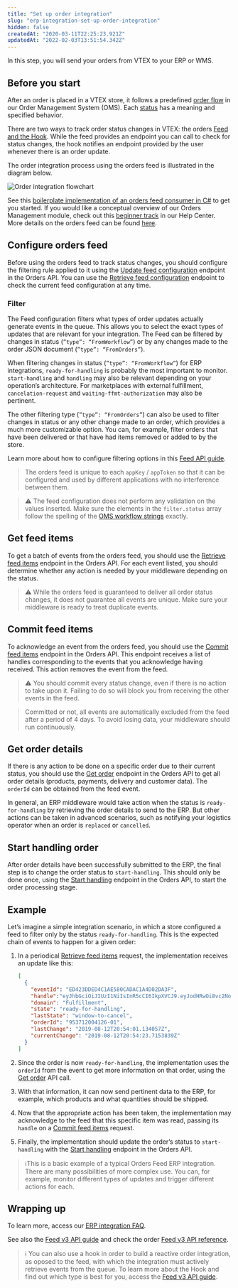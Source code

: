 ```yaml
---
title: "Set up order integration"
slug: "erp-integration-set-up-order-integration"
hidden: false
createdAt: "2020-03-11T22:25:23.921Z"
updatedAt: "2022-02-03T13:51:54.342Z"
---
```


In this step, you will send your orders from VTEX to your ERP or WMS.

## Before you start

After an order is placed in a VTEX store, it follows a predefined [order flow](https://help.vtex.com/tutorial/order-flow-on-the-oms--tutorials_196) in our Order Management System (OMS). Each [status](https://help.vtex.com/tutorial/order-flow-on-the-oms--tutorials_196#understanding-the-status) has a meaning and specified behavior.

There are two ways to track order status changes in VTEX: the orders [Feed and the Hook](https://developers.vtex.com/docs/guides/orders-feed). While the feed provides an endpoint you can call to check for status changes, the hook notifies an endpoint provided by the user whenever there is an order update.

The order integration process using the orders feed is illustrated in the diagram below.

![Order integration flowchart](https://user-images.githubusercontent.com/77292838/212993154-0cbf395e-1f65-4a87-8ba9-5f80647365f3.png)

See this [boilerplate implementation of an orders feed consumer in C#](https://github.com/vtex/FeedConsumerCSharp) to get you started. If you would like a conceptual overview of our Orders Management module, check out this [beginner track](https://help.vtex.com/tracks/orders--2xkTisx4SXOWXQel8Jg8sa) in our Help Center. More details on the orders feed can be found [here](https://developers.vtex.com/docs/guides/orders-feed).

## Configure orders feed

Before using the orders feed to track status changes, you should configure the filtering rule applied to it using the [Update feed configuration](https://developers.vtex.com/docs/api-reference/orders-api#post-/api/orders/feed/config) endpoint in the Orders API. You can use the [Retrieve feed configuration](https://developers.vtex.com/docs/api-reference/orders-api#get-/api/orders/feed) endpoint to check the current feed configuration at any time.

### Filter

The Feed configuration filters what types of order updates actually generate events in the queue. This allows you to select the exact types of updates that are relevant for your integration. The Feed can be filtered by changes in status (`”type”: “FromWorkflow”`) or by any changes made to the order JSON document (`”type”: “FromOrders”`).

When filtering changes in status (`”type”: “FromWorkflow”`) for ERP integrations, `ready-for-handling` is probably the most important to monitor. `start-handling` and `handling` may also be relevant depending on your operation’s architecture. For marketplaces with external fulfillment, `cancelation-request` and `waiting-ffmt-authorization` may also be pertinent.

The other filtering type (`”type”: “FromOrders”`) can also be used to filter changes in status or any other change made to an order, which provides a much more customizable option. You can, for example, filter orders that have been delivered or that have had items removed or added to by the store.

Learn more about how to configure filtering options in this [Feed API guide](https://developers.vtex.com/docs/guides/orders-feed).

> The orders feed is unique to each `appKey` / `appToken` so that it can be configured and used by different applications with no interference between them.

>⚠️ The feed configuration does not perform any validation on the values inserted. Make sure the elements in the `filter.status` array follow the spelling of the [OMS workflow strings](https://help.vtex.com/tutorial/from-to-for-order-status--frequentlyAskedQuestions_773) exactly.

## Get feed items

To get a batch of events from the orders feed, you should use the [Retrieve feed items](https://developers.vtex.com/docs/api-reference/orders-api#get-/api/orders/feed) endpoint in the Orders API. For each event listed, you should determine whether any action is needed by your middleware depending on the status.

>⚠️ While the orders feed is guaranteed to deliver all order status changes, it does not guarantee all events are unique. Make sure your middleware is ready to treat duplicate events.

## Commit feed items

To acknowledge an event from the orders feed, you should use the [Commit feed items](https://developers.vtex.com/docs/api-reference/orders-api#post-/api/orders/feed) endpoint in the Orders API. This endpoint receives a list of handles corresponding to the events that you acknowledge having received. This action removes the event from the feed.

>⚠️ You should commit every status change, even if there is no action to take upon it. Failing to do so will block you from receiving the other events in the feed.

> Committed or not, all events are automatically excluded from the feed after a period of 4 days. To avoid losing data, your middleware should run continuously.

## Get order details

If there is any action to be done on a specific order due to their current status, you should use the [Get order](https://developers.vtex.com/docs/api-reference/orders-api#get-/api/oms/pvt/orders/-orderId-) endpoint in the Orders API to get all order details (products, payments, delivery and customer data). The `orderId` can be obtained from the feed event.

In general, an ERP middleware would take action when the status is `ready-for-handling` by retrieving the order details to send to the ERP. But other actions can be taken in advanced scenarios, such as notifying your logistics operator when an order is `replaced` or `cancelled`.

## Start handling order

After order details have been successfully submitted to the ERP, the final step is to change the order status to `start-handling`. This should only be done once, using the [Start handling](https://developers.vtex.com/docs/api-reference/orders-api#post-/api/oms/pvt/orders/-orderId-/start-handling) endpoint in the Orders API, to start the order processing stage.

## Example

Let’s imagine a simple integration scenario, in which a store configured a feed to filter only by the status `ready-for-handling`. This is the expected chain of events to happen for a given order:

1. In a periodical [Retrieve feed items](https://developers.vtex.com/docs/api-reference/orders-api#get-/api/orders/feed) request, the implementation receives an update like this:

   ```json
   [
     {
       "eventId": "ED423DDED4C1AE580CADAC1A4D02DA3F",
       "handle":"eyJhbGciOiJIUzI1NiIsInR5cCI6IkpXVCJ9.eyJodHRwOi8vc2NoZW1hcy54bWxzb2FwLm9yZy93cy8yMDA1LzA1L2lkZW50aXR ...",
       "domain": "Fulfillment",
       "state": "ready-for-handling",
       "lastState": "window-to-cancel",
       "orderId": "953712004126-01",
       "lastChange": "2019-08-12T20:54:01.134057Z",
       "currentChange": "2019-08-12T20:54:23.7153839Z"
     }
   ]
   ```

2. Since the order is now `ready-for-handling`, the implementation uses the `orderId` from the event to get more information on that order, using the [Get order](https://developers.vtex.com/docs/api-reference/orders-api#get-/api/oms/pvt/orders/-orderId-) API call.

3. With that information, it can now send pertinent data to the ERP, for example, which products and what quantities should be shipped.

4. Now that the appropriate action has been taken, the implementation may acknowledge to the feed that this specific item was read, passing its `handle` on a [Commit feed items](https://developers.vtex.com/docs/api-reference/orders-api#post-/api/orders/feed) request.

5. Finally, the implementation should update the order’s status to `start-handling` with the [Start handling](https://developers.vtex.com/docs/api-reference/orders-api#post-/api/oms/pvt/orders/-orderId-/start-handling) endpoint in the Orders API.

> ℹThis is a basic example of a typical Orders Feed ERP integration. There are many possibilities of more complex use. You can, for example, monitor different types of updates and trigger different actions for each.

## Wrapping up

To learn more, access our [ERP integration FAQ](https://developers.vtex.com/docs/guides/faq-erp-integration).

See also the [Feed v3 API guide](https://developers.vtex.com/docs/guides/orders-feed) and check the order [Feed v3 API reference](https://developers.vtex.com/docs/api-reference/orders-api#get-/api/orders/feed/config).

> ℹ️ You can also use a hook in order to build a reactive order integration, as oposed to the feed, with which the integration must actively retrieve events from the queue. To learn more about the Hook and find out which type is best for you, access the [Feed v3 API guide](https://developers.vtex.com/docs/guides/orders-feed).

